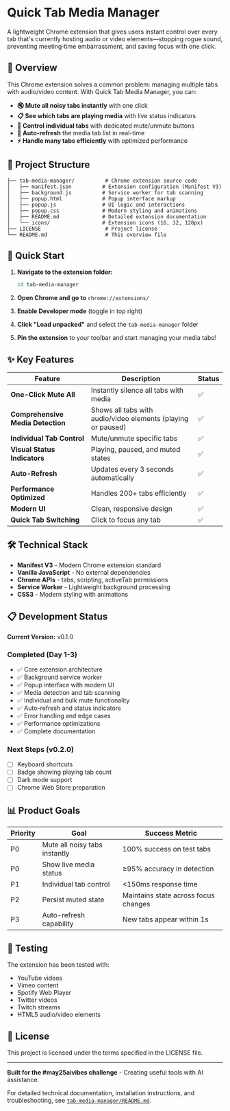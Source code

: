 # Quick Tab Media Manager

A lightweight Chrome extension that gives users instant control over every tab that's currently hosting audio or video elements—stopping rogue sound, preventing meeting‑time embarrassment, and saving focus with one click.

## 🎯 Overview

This Chrome extension solves a common problem: managing multiple tabs with audio/video content. With Quick Tab Media Manager, you can:

- **🔇 Mute all noisy tabs instantly** with one click
- **📋 See which tabs are playing media** with live status indicators  
- **🎵 Control individual tabs** with dedicated mute/unmute buttons
- **🔄 Auto-refresh** the media tab list in real-time
- **⚡ Handle many tabs efficiently** with optimized performance

## 📁 Project Structure

```
├── tab-media-manager/          # Chrome extension source code
│   ├── manifest.json          # Extension configuration (Manifest V3)
│   ├── background.js          # Service worker for tab scanning
│   ├── popup.html             # Popup interface markup
│   ├── popup.js               # UI logic and interactions  
│   ├── popup.css              # Modern styling and animations
│   ├── README.md              # Detailed extension documentation
│   └── icons/                 # Extension icons (16, 32, 128px)
├── LICENSE                     # Project license
└── README.md                   # This overview file
```

## 🚀 Quick Start

1. **Navigate to the extension folder:**
   ```bash
   cd tab-media-manager
   ```

2. **Open Chrome and go to** `chrome://extensions/`

3. **Enable Developer mode** (toggle in top right)

4. **Click "Load unpacked"** and select the `tab-media-manager` folder

5. **Pin the extension** to your toolbar and start managing your media tabs!

## ✨ Key Features

| Feature | Description | Status |
|---------|-------------|--------|
| **One-Click Mute All** | Instantly silence all tabs with media | ✅ |
| **Comprehensive Media Detection** | Shows all tabs with audio/video elements (playing or paused) | ✅ |
| **Individual Tab Control** | Mute/unmute specific tabs | ✅ |
| **Visual Status Indicators** | Playing, paused, and muted states | ✅ |
| **Auto-Refresh** | Updates every 3 seconds automatically | ✅ |
| **Performance Optimized** | Handles 200+ tabs efficiently | ✅ |
| **Modern UI** | Clean, responsive design | ✅ |
| **Quick Tab Switching** | Click to focus any tab | ✅ |

## 🛠️ Technical Stack

- **Manifest V3** - Modern Chrome extension standard
- **Vanilla JavaScript** - No external dependencies
- **Chrome APIs** - tabs, scripting, activeTab permissions
- **Service Worker** - Lightweight background processing
- **CSS3** - Modern styling with animations

## 📋 Development Status

**Current Version:** v0.1.0

### Completed (Day 1-3)
- ✅ Core extension architecture
- ✅ Background service worker
- ✅ Popup interface with modern UI
- ✅ Media detection and tab scanning
- ✅ Individual and bulk mute functionality
- ✅ Auto-refresh and status indicators
- ✅ Error handling and edge cases
- ✅ Performance optimizations
- ✅ Complete documentation

### Next Steps (v0.2.0)
- [ ] Keyboard shortcuts
- [ ] Badge showing playing tab count
- [ ] Dark mode support
- [ ] Chrome Web Store preparation

## 📊 Product Goals

| Priority | Goal | Success Metric |
|----------|------|----------------|
| P0 | Mute all noisy tabs instantly | 100% success on test tabs |
| P0 | Show live media status | ≥95% accuracy in detection |
| P1 | Individual tab control | <150ms response time |
| P2 | Persist muted state | Maintains state across focus changes |
| P3 | Auto-refresh capability | New tabs appear within 1s |

## 🧪 Testing

The extension has been tested with:
- YouTube videos
- Vimeo content  
- Spotify Web Player
- Twitter videos
- Twitch streams
- HTML5 audio/video elements

## 📄 License

This project is licensed under the terms specified in the LICENSE file.

---

**Built for the #may25aivibes challenge** - Creating useful tools with AI assistance.

For detailed technical documentation, installation instructions, and troubleshooting, see [`tab-media-manager/README.md`](tab-media-manager/README.md). 